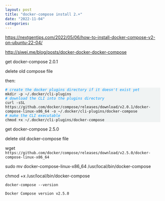 ```yaml
---
layout: post
title: "docker-compose install 2.+"
date: "2022-11-04"
categories: 
---
```

<p><a href="https://nextgentips.com/2022/05/06/how-to-install-docker-compose-v2-on-ubuntu-22-04/">https://nextgentips.com/2022/05/06/how-to-install-docker-compose-v2-on-ubuntu-22-04/</a></p>

<p><a href="http://siwei.me/blog/posts/docker-docker-docker-compose">http://siwei.me/blog/posts/docker-docker-docker-compose</a></p>

<p>get docker-compose 2.0.1</p>

<p>delete old compose file</p>

<p>then:</p>

<pre style="background-color:#f0f3f3;-moz-tab-size:4;-o-tab-size:4;tab-size:4" tabindex="0">
<code class="language-bash" data-lang="bash"><span style="display:flex"><span><span style="color:#09f;font-style:italic"># create the docker plugins directory if it doesn&#39;t exist yet</span>
</span></span><span style="display:flex"><span>mkdir -p ~/.docker/cli-plugins
</span></span><span style="display:flex"><span><span style="color:#09f;font-style:italic"># download the CLI into the plugins directory</span>
</span></span><span style="display:flex"><span>curl -sSL https://github.com/docker/compose/releases/download/v2.0.1/docker-compose-linux-x86_64 -o ~/.docker/cli-plugins/docker-compose
</span></span><span style="display:flex"><span><span style="color:#09f;font-style:italic"># make the CLI executable</span>
</span></span><span style="display:flex"><span>chmod +x ~/.docker/cli-plugins/docker-compose</span></span></code></pre>

<p>get docker-compose 2.5.0</p>

<p>delete old docker-compose file</p>

<p>wget<code> https://github.com/docker/compose/releases/download/v2.5.0/docker-compose-linux-x86_64</code></p>

<p>sudo mv docker-compose-linux-x86_64 /usr/local/bin/docker-compose</p>

<p>chmod +x /usr/local/bin/docker-compose</p>

<p><code>docker-compose --version<br />
Docker Compose version v2.5.0</code></p>

<p>&nbsp;</p>

<p>&nbsp;</p>

<p>&nbsp;</p>

<p>&nbsp;</p>

